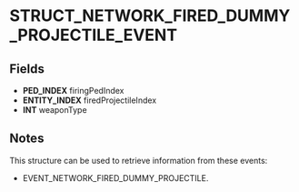 # STRUCT_NETWORK_FIRED_DUMMY_PROJECTILE_EVENT

## Fields
* **PED_INDEX** firingPedIndex
* **ENTITY_INDEX** firedProjectileIndex
* **INT** weaponType

## Notes
This structure can be used to retrieve information from these events:
- EVENT_NETWORK_FIRED_DUMMY_PROJECTILE.